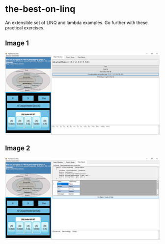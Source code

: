 # the-best-on-linq
An extensible set of LINQ and lambda examples. Go further with these practical exercises.

## Image 1
<img src="https://github.com/gildasiocardoso/the-best-on-linq/blob/master/MakingLinqEasyTheBestOnLinq/screenshot_representation_a.png" alt="Screenshot 1">

## Image 2
<img src="https://github.com/gildasiocardoso/the-best-on-linq/blob/master/MakingLinqEasyTheBestOnLinq/screenshot_representation_b.png" alt="Screenshot 2">
